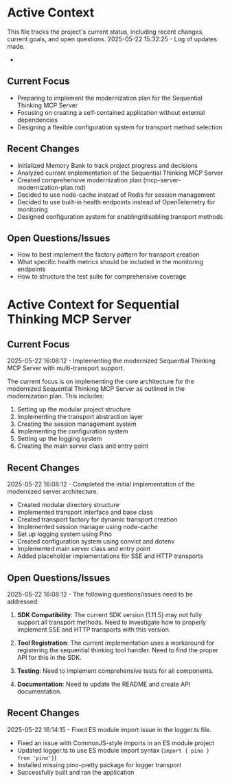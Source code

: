 # Active Context

This file tracks the project's current status, including recent changes, current goals, and open questions.
2025-05-22 15:32:25 - Log of updates made.

-

## Current Focus

- Preparing to implement the modernization plan for the Sequential Thinking MCP Server
- Focusing on creating a self-contained application without external dependencies
- Designing a flexible configuration system for transport method selection

## Recent Changes

- Initialized Memory Bank to track project progress and decisions
- Analyzed current implementation of the Sequential Thinking MCP Server
- Created comprehensive modernization plan (mcp-server-modernization-plan.md)
- Decided to use node-cache instead of Redis for session management
- Decided to use built-in health endpoints instead of OpenTelemetry for monitoring
- Designed configuration system for enabling/disabling transport methods

## Open Questions/Issues

- How to best implement the factory pattern for transport creation
- What specific health metrics should be included in the monitoring endpoints
- How to structure the test suite for comprehensive coverage

# Active Context for Sequential Thinking MCP Server

## Current Focus

2025-05-22 16:08:12 - Implementing the modernized Sequential Thinking MCP Server with multi-transport support.

The current focus is on implementing the core architecture for the modernized Sequential Thinking MCP Server as outlined in the modernization plan. This includes:

1. Setting up the modular project structure
2. Implementing the transport abstraction layer
3. Creating the session management system
4. Implementing the configuration system
5. Setting up the logging system
6. Creating the main server class and entry point

## Recent Changes

2025-05-22 16:08:12 - Completed the initial implementation of the modernized server architecture.

- Created modular directory structure
- Implemented transport interface and base class
- Created transport factory for dynamic transport creation
- Implemented session manager using node-cache
- Set up logging system using Pino
- Created configuration system using convict and dotenv
- Implemented main server class and entry point
- Added placeholder implementations for SSE and HTTP transports

## Open Questions/Issues

2025-05-22 16:08:12 - The following questions/issues need to be addressed:

1. **SDK Compatibility**: The current SDK version (1.11.5) may not fully support all transport methods. Need to investigate how to properly implement SSE and HTTP transports with this version.

2. **Tool Registration**: The current implementation uses a workaround for registering the sequential thinking tool handler. Need to find the proper API for this in the SDK.

3. **Testing**: Need to implement comprehensive tests for all components.

4. **Documentation**: Need to update the README and create API documentation.

## Recent Changes

2025-05-22 16:14:15 - Fixed ES module import issue in the logger.ts file.

- Fixed an issue with CommonJS-style imports in an ES module project
- Updated logger.ts to use ES module import syntax (`import { pino } from 'pino'}`)
- Installed missing pino-pretty package for logger transport
- Successfully built and ran the application
